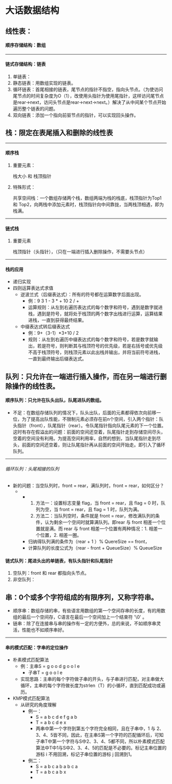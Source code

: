 # 大话数据结构

## 线性表：

#### 顺序存储结构：数组

---



#### 链式存储结构：链表

1. 单链表：
2. 静态链表：用数组实现的链表。
3. 循环链表：首尾相接的链表，尾节点的指针不指空，指向头节点。（为使访问尾节点的时间复杂度为O（1），改使用头指针为使用尾指针，这样访问尾节点是rear->next，访问头节点是rear->next->next。）解决了从中间某个节点开始遍历整个链表的问题。
4. 双向链表：添加一个指向前驱节点的指针，可以实现回头操作。

## 栈：限定在表尾插入和删除的线性表

---

#### 顺序栈

1. 重要元素：

   栈大小 和 栈顶指针
2. 特殊形式：

   共享空间栈：一个数组存储两个栈，数组两端为栈的栈底，栈顶指针为Top1 和 Top2，向两栈中添加元素时，栈顶指针向中间靠拢，当两栈顶相遇，即为栈满。

---

#### 链式栈

1. 重要元素

   栈顶指针（头指针），（只在一端进行插入删除操作，不需要头节点）

---

#### 栈的应用

- 递归实现
- 四则运算表达式求值
  - 逆波兰式（后缀表达式）：所有的符号都在运算数字后面出现。
    - 例：9 3 1 - 3 * + 10 2 / +
    - 运算规则：从左到右遍历表达式的每个数字和符号，遇到是数字就进栈，遇到是符号，就将处于栈顶的两个数字出栈进行运算，运算结果进栈，一直到获得最终结果。
  - 中缀表达式转后缀表达式
    - 例：9+（3-1）*3+10 / 2
    - 规则：从左到右遍历中缀表达式的每个数字和符号，若是数字就输出，若是符号，则判断其与栈顶符号的优先级，若是右括号或优先级不高于栈顶符号，则栈顶元素以此出栈并输出，并将当前符号进栈，一直到最终输出后缀表达式。

## 队列：只允许在一端进行插入操作，而在另一端进行删除操作的线性表。

#### 顺序队列：只允许在队头出队，队尾进队的数组。

- 不足：在数组存储队列的情况下，队头出队，后面的元素都得依次向前移一位，为了提高出队性能，不限制元素必须存在前n个空间，引入两个指针：队头指针（front），队尾指针（rear）。令队尾指针指向队尾元素的下一个位置。这时有存在假溢出的问题：前面的空间还空着，队尾指针走到存储空间尽头，空着的空间没有利用。为提高空间利用率，自然的想到，当队尾指针走到尽头，前面的空间还空着，则让队尾指针再从前面的空间开始走。即引入了循环队列。

---

###### 循环队列：头尾相接的队列

- 新的问题：当空队列时，front = rear，满队列时，front = rear，如何区分？
  - - 1. 方法一：设置标志变量 flag，当 front = rear，且 flag = 0 时，队列为空，当 front = rear，且 flag = 1 时，队列为满。
      2. 方法二：当队列空时，条件就是 front = rear，修改满队列的条件，认为剩余一个空间时就算满队列。即rear 与 front 相差一个位置就是满。而 rear 与 front 相差一个位置有两种情况：1. 相差一个位置，2. 相差一圈。
    - 归纳得队列满的条件为（rear + 1 ）% QuereSize == front，
    - 计算队列的长度公式为（rear - front + QueueSize）% QueueSize

#### 链式队列：尾进头出的单链表，有队头指针和队尾指针

1. 空队列：front 和 rear 都指向头节点。
2. 非空队列：

## 串：0个或多个字符组成的有限序列，又称字符串。

- 顺序串：数组存储的串，有些语言用数组的第一个空间存串的长度，有的用数组的最后一个空间存，C语言在最后一个空间加上一个结束符 '\0' 。
- 链串：除了在连接串与串的操作有一定的方便外，总的来说，不如顺序串灵活，性能也不如顺序串好。

---

#### 串的模式匹配：字串的定位操作

- 朴素模式匹配算法
  - 例：主串S = g o o d g o o l e
    - 子串T = g o o l e
  - 实现思路：主串的每个字符做子串的开头，与子串进行匹配，对主串做大循环，主串的每个字符做长度为strlen（T）的小循环，直到匹配成功或遍历。
- KMP模式匹配算法
  - 从研究的角度理解
    - 例一：
      - S = a b c d e f g a b
      - T = a b c d e x
      - 两串中第一个字符到第五个字符完全相同，且在子串中，1 与 2、3、4、5皆不同，因此，在主串S第一个字符的匹配循环后，可知子串T中第一个字符与S中2、3、4、5都不同，所以朴素模式匹配算法中T中1与S中2、3、4、5的匹配是不必要的。标记主串位置的游标 i 不用回溯，标记子串位置的游标 j 回溯到1。
    - 例二：
      - S = a b c a b a b c a
      - T = a b c a b x
      -
